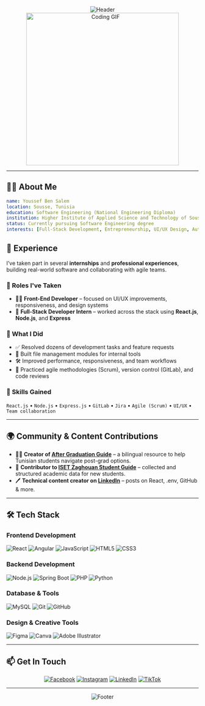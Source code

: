 <div align="center">
  <img src="https://capsule-render.vercel.app/api?type=waving&color=gradient&customColorList=0,2,2,5,30&height=200&section=header&text=hey!%20I'm%20Youssef%20Ben%20Salem&fontSize=60&animation=fadeIn&fontAlignY=38&desc=Full-Stack%20Developer%20|%20Software%20Engineering%20Student%20|%20Entrepreneur&descAlignY=55&descAlign=50" alt="Header" />
</div>

<div align="center">
  <img src="https://media1.giphy.com/media/v1.Y2lkPTc5MGI3NjExdGZqcmIxZDVjMmVpamxuOG1uY2o3bTI5aHJ0NnIzbmZqNHMwbWZ1dyZlcD12MV9pbnRlcm5hbF9naWZfYnlfaWQmY3Q9Zw/Lny6Rw04nsOOc/giphy.gif" width="400" alt="Coding GIF"/>
</div>

---

## 👨‍💻 About Me

```yaml
name: Youssef Ben Salem
location: Sousse, Tunisia
education: Software Engineering (National Engineering Diploma)
institution: Higher Institute of Applied Science and Technology of Sousse (ISSATSO)
status: Currently pursuing Software Engineering degree
interests: [Full-Stack Development, Entrepreneurship, UI/UX Design, Automation]
```

## 💼 Experience

I’ve taken part in several **internships** and **professional experiences**, building real-world software and collaborating with agile teams.

### 🧩 Roles I've Taken
- 👨‍💻 **Front-End Developer** – focused on UI/UX improvements, responsiveness, and design systems
- 🔁 **Full-Stack Developer Intern** – worked across the stack using **React.js**, **Node.js**, and **Express**

### 🚀 What I Did
- ✅ Resolved dozens of development tasks and feature requests
- 📂 Built file management modules for internal tools
- 🛠️ Improved performance, responsiveness, and team workflows
- 🔁 Practiced agile methodologies (Scrum), version control (GitLab), and code reviews

### 🧠 Skills Gained
`React.js` • `Node.js` • `Express.js` • `GitLab` • `Jira` • `Agile (Scrum)` • `UI/UX` • `Team collaboration`


---

## 🌍 Community & Content Contributions

- 👨‍🎓 **Creator of [After Graduation Guide](https://after-graduation.vercel.app)** – a bilingual resource to help Tunisian students navigate post-grad options.
- 🧭 **Contributor to [ISET Zaghouan Student Guide](https://protective-harmony-573.notion.site/Guide-ISET-Zaghouan-b146cd4c35f44b43b40a3a974aed2924)** – collected and structured academic data for new students.
- 🖊️ **Technical content creator on [LinkedIn](https://linkedin.com/in/youssef-ben-salem)** – posts on React, .env, GitHub & more.

---

## 🛠️ Tech Stack

### Frontend Development
![React](https://img.shields.io/badge/React-20232A?style=flat-square&logo=react&logoColor=61DAFB)
![Angular](https://img.shields.io/badge/Angular-DD0031?style=flat-square&logo=angular&logoColor=white)
![JavaScript](https://img.shields.io/badge/JavaScript-323330?style=flat-square&logo=javascript&logoColor=F7DF1E)
![HTML5](https://img.shields.io/badge/HTML5-E34F26?style=flat-square&logo=html5&logoColor=white)
![CSS3](https://img.shields.io/badge/CSS3-1572B6?style=flat-square&logo=css3&logoColor=white)

### Backend Development
![Node.js](https://img.shields.io/badge/Node.js-43853D?style=flat-square&logo=node.js&logoColor=white)
![Spring Boot](https://img.shields.io/badge/Spring_Boot-6DB33F?style=flat-square&logo=spring-boot&logoColor=white)
![PHP](https://img.shields.io/badge/PHP-777BB4?style=flat-square&logo=php&logoColor=white)
![Python](https://img.shields.io/badge/Python-3776AB?style=flat-square&logo=python&logoColor=white)

### Database & Tools
![MySQL](https://img.shields.io/badge/MySQL-00000F?style=flat-square&logo=mysql&logoColor=white)
![Git](https://img.shields.io/badge/Git-F05032?style=flat-square&logo=git&logoColor=white)
![GitHub](https://img.shields.io/badge/GitHub-100000?style=flat-square&logo=github&logoColor=white)

### Design & Creative Tools
![Figma](https://img.shields.io/badge/Figma-F24E1E?style=flat-square&logo=figma&logoColor=white)
![Canva](https://img.shields.io/badge/Canva-%2300C4CC.svg?style=flat-square&logo=Canva&logoColor=white)
![Adobe Illustrator](https://img.shields.io/badge/Adobe%20Illustrator-FF9A00?style=flat-square&logo=adobe%20illustrator&logoColor=white)


---

## 📫 Get In Touch

<div align="center">
  
[![Facebook](https://img.shields.io/badge/Facebook-%231877F2.svg?logo=Facebook&logoColor=white)](https://www.facebook.com/profile.php?id=100011087377023)
[![Instagram](https://img.shields.io/badge/Instagram-%23E4405F.svg?logo=Instagram&logoColor=white)](https://instagram.com/youssef_ben_selem)
[![LinkedIn](https://img.shields.io/badge/LinkedIn-%230077B5.svg?logo=linkedin&logoColor=white)](https://www.linkedin.com/in/youssef-ben-salem)
[![TikTok](https://img.shields.io/badge/TikTok-%23000000.svg?logo=TikTok&logoColor=white)](https://tiktok.com/@_majara_)

</div>

---

<div align="center">
  <img src="https://capsule-render.vercel.app/api?type=waving&color=gradient&customColorList=0,2,2,5,30&height=100&section=footer&text=Thanks%20for%20visiting!%20🚀&fontSize=30&animation=fadeIn&fontAlignY=38" alt="Footer" />
</div>

